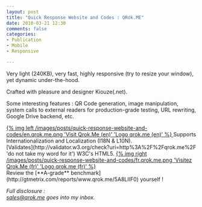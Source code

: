 ```yaml
---
layout: post
title: "Quick Response Website and Codes : QRok.ME"
date: 2010-03-21 12:30
comments: false
categories:
- Publication
- Mobile
- Responsive

---
```


Very light (240KB), very fast, highly responsive (try to resize your window), yet dynamic under-the-hood.

Crafted with pleasure and designer Kiouze(.net).

Some interesting features :
QR Code generation, image manipulation, system calls to external readers for production-grade testing,
URL rewriting, Google Drive backend, etc.

<a href="http://www.qrok.me/" target="_blank">
{% img left  /images/posts/quick-response-website-and-codes/en.qrok.me.png 'Visit Qrok.Me (en)' 'Logo qrok.me (en)' %}
</a>
Supports Internationalization and Localization (I18N & L10N).<br>
[Validates](http://validator.w3.org/check?uri=http%3A%2F%2Fqrok.me%2F 'do not take my word for it') W3C's HTML5.
<a href="http://www.qrok.me/fr" target="_blank">
{% img right /images/posts/quick-response-website-and-codes/fr.qrok.me.png 'Visitez Qrok.Me (fr)' 'Logo qrok.me (fr)' %}
</a>

<br>
Review the [**A-grade** benchmark](http://gtmetrix.com/reports/www.qrok.me/5A8LIIF0) yourself !

_Full disclosure : <br>sales@qrok.me goes into my inbox._
